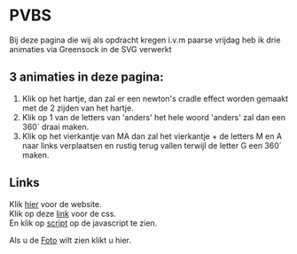 # PVBS
Bij deze pagina die wij als opdracht kregen i.v.m paarse vrijdag heb ik drie animaties via Greensock in de SVG verwerkt

3 animaties in deze pagina:
 - 
 1. Klik op het hartje, dan zal er een newton's cradle effect worden gemaakt met de 2 zijden van het hartje.  
 2. Klik op 1 van de letters van 'anders' het hele woord 'anders' zal dan een 360` draai maken.  
 3. Klik op het vierkantje van MA dan zal het vierkantje + de letters M en A naar links verplaatsen en rustig terug vallen terwijl de letter G een 360` maken.  


Links  
-
Klik [hier] voor de website.  
Klik op deze [link] voor de css.  
En klik op [script] op de javascript te zien.  
  
Als u de [Foto] wilt zien klikt u hier.  





[hier]:http://bjornemmaneel.nl/PVBS/opgave.html
[link]: css/master.css
[script]: javascript/master.js
[Foto]: img/andersMag.svg
